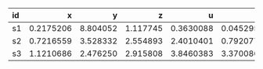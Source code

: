 |id  |          x|         y|         z|          u|          w|
|:---|----------:|---------:|---------:|----------:|----------:|
|s1  |  0.2175206|  8.804052|  1.117745|  0.3630088|  0.0452959|
|s2  |  0.7216559|  3.528332|  2.554893|  2.4010401|  0.7920778|
|s3  |  1.1210686|  2.476250|  2.915808|  3.8460383|  3.3700866|
